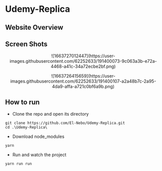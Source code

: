 # Udemy-Replica

## Website Overview
<p align="center">
</p>

## Screen Shots
<p align="center">
![1663727012447](https://user-images.githubusercontent.com/62252633/191400073-9c063a3b-e72a-4468-a41c-34a72ecbe2bf.png)
</p>
<p align="center">
![1663726415659](https://user-images.githubusercontent.com/62252633/191400107-a2a48b7c-2a95-4da9-affa-a721c0bf6a9b.png)
</p>

## How to run
- Clone the repo and open its directory
```
git clone https://github.com/El-Nebo/Udemy-Replica.git
cd .\Udemy-Replica\
```

- Download node_modules 
```
yarn
```

- Run and watch the project 
```
yarn run run
```
